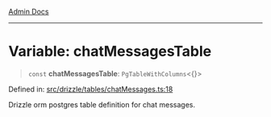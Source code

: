 [Admin Docs](/)

***

# Variable: chatMessagesTable

> `const` **chatMessagesTable**: `PgTableWithColumns`\<\{\}\>

Defined in: [src/drizzle/tables/chatMessages.ts:18](https://github.com/PratapRathi/talawa-api/blob/d256975b8804135eeae09572d0d303ebdab3b3d4/src/drizzle/tables/chatMessages.ts#L18)

Drizzle orm postgres table definition for chat messages.
